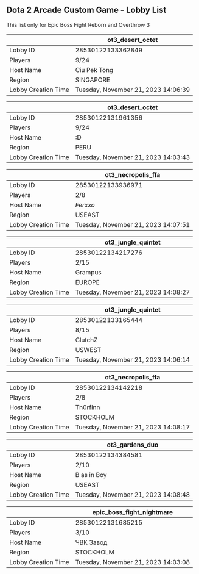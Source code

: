 ## Dota 2 Arcade Custom Game - Lobby List

This list only for Epic Boss Fight Reborn and Overthrow 3

|  | ot3_desert_octet |
| ------ | ------ |
| Lobby ID | 28530122133362849 |
| Players | 9/24 |
| Host Name | Ciu Pek Tong |
| Region | SINGAPORE |
| Lobby Creation Time | Tuesday, November 21, 2023 14:06:39 |


|  | ot3_desert_octet |
| ------ | ------ |
| Lobby ID | 28530122131961356 |
| Players | 9/24 |
| Host Name | :D |
| Region | PERU |
| Lobby Creation Time | Tuesday, November 21, 2023 14:03:43 |


|  | ot3_necropolis_ffa |
| ------ | ------ |
| Lobby ID | 28530122133936971 |
| Players | 2/8 |
| Host Name | _Ferxxo_ |
| Region | USEAST |
| Lobby Creation Time | Tuesday, November 21, 2023 14:07:51 |


|  | ot3_jungle_quintet |
| ------ | ------ |
| Lobby ID | 28530122134217276 |
| Players | 2/15 |
| Host Name | Grampus |
| Region | EUROPE |
| Lobby Creation Time | Tuesday, November 21, 2023 14:08:27 |


|  | ot3_jungle_quintet |
| ------ | ------ |
| Lobby ID | 28530122133165444 |
| Players | 8/15 |
| Host Name | ClutchZ |
| Region | USWEST |
| Lobby Creation Time | Tuesday, November 21, 2023 14:06:14 |


|  | ot3_necropolis_ffa |
| ------ | ------ |
| Lobby ID | 28530122134142218 |
| Players | 2/8 |
| Host Name | Th0rflnn |
| Region | STOCKHOLM |
| Lobby Creation Time | Tuesday, November 21, 2023 14:08:17 |


|  | ot3_gardens_duo |
| ------ | ------ |
| Lobby ID | 28530122134384581 |
| Players | 2/10 |
| Host Name | B as in Boy |
| Region | USEAST |
| Lobby Creation Time | Tuesday, November 21, 2023 14:08:48 |


|  | epic_boss_fight_nightmare |
| ------ | ------ |
| Lobby ID | 28530122131685215 |
| Players | 3/10 |
| Host Name | ЧВК Завод |
| Region | STOCKHOLM |
| Lobby Creation Time | Tuesday, November 21, 2023 14:03:08 |


